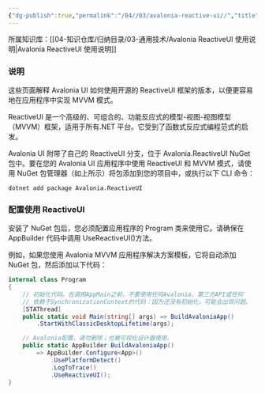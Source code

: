 ```yaml
---
{"dg-publish":true,"permalink":"/04//03/avalonia-reactive-ui//","title":"快速使用","tags":["avalonia","dotnet","MVVM","ReactiveUI","WPF"]}
---
```



所属知识库：[[04-知识仓库/归纳目录/03-通用技术/Avalonia ReactiveUI 使用说明\|Avalonia ReactiveUI 使用说明]]

### 说明

这些页面解释 Avalonia UI 如何使用开源的 ReactiveUI 框架的版本，以便更容易地在应用程序中实现 MVVM 模式。

ReactiveUI 是一个高级的、可组合的、功能反应式的模型-视图-视图模型（MVVM）框架，适用于所有.NET 平台。它受到了函数式反应式编程范式的启发。

Avalonia UI 附带了自己的 ReactiveUI 分支，位于 Avalonia.ReactiveUI NuGet 包中。要在您的 Avalonia UI 应用程序中使用 ReactiveUI 和 MVVM 模式，请使用 NuGet 包管理器（如上所示）将包添加到您的项目中，或执行以下 CLI 命令：

```
dotnet add package Avalonia.ReactiveUI
```

### 配置使用 ReactiveUI

安装了 NuGet 包后，您必须配置应用程序的 Program 类来使用它。请确保在 AppBuilder 代码中调用 UseReactiveUI()方法。

例如，如果您使用 Avalonia MVVM 应用程序解决方案模板，它将自动添加 NuGet 包，然后添加以下代码：

```csharp
internal class Program
{
    // 初始化代码。在调用AppMain之前，不要使用任何Avalonia、第三方API或任何
    // 依赖于SynchronizationContext的代码：因为还没有初始化，可能会出现问题。
    [STAThread]
    public static void Main(string[] args) => BuildAvaloniaApp()
        .StartWithClassicDesktopLifetime(args);

    // Avalonia配置，请勿删除；也被可视化设计器使用。
    public static AppBuilder BuildAvaloniaApp()
        => AppBuilder.Configure<App>()
            .UsePlatformDetect()
            .LogToTrace()
            .UseReactiveUI();
}
```
